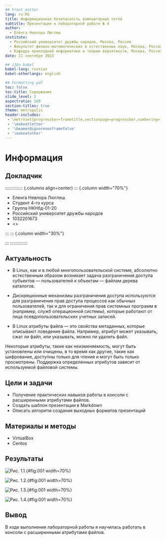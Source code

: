 ```yaml
---
## Front matter
lang: ru-RU
title: Информационная безопасность компьютерных сетей
subtitle: Презентация к лабораторной работе № 4
author:
  - Еленга Невлора Люглеш
institute:
  - Российский университет дружбы народов, Москва, Россия
  - Факультет физико-математических и естественных наук, Москва, Россия
  - Кафедра прикладной информатики и теории вероятности, Москва, Россия
date: 21 сентября 2023

## i18n babel
babel-lang: russian
babel-otherlangs: english

## Formatting pdf
toc: false
toc-title: Содержание
slide_level: 2
aspectratio: 169
section-titles: true
theme: metropolis
header-includes:
 - \metroset{progressbar=frametitle,sectionpage=progressbar,numbering=fraction}
 - '\makeatletter'
 - '\beamer@ignorenonframefalse'
 - '\makeatother'
---
```


# Информация

## Докладчик

:::::::::::::: {.columns align=center}
::: {.column width="70%"}

  * Еленга Невлора Люглеш
  * Студент 4-го курса
  * Группа НКНбд-01-20
  * Российский университет дружбы народов
  * 1032201673
  * <>

:::
::: {.column width="30%"}

:::
::::::::::::::

## Актуальность

   - В Linux, как и в любой многопользовательской системе, абсолютно естественным образом возникает задача разграничения доступа субъектов — пользователей к объектам — файлам дерева каталогов.

   - Дискреционные механизмы разграничения доступа используются для разграничения прав доступа процессов как обычных пользователей, так и для ограничения прав системных программ в (например, служб операционной системы), которые работают от лица псевдопользовательских учетных записей.

   - В Linux атрибуты файла — это свойства метаданных, которые описывают поведение файла. Например, атрибут может указывать, сжат ли файл, или указывать, можно ли удалить файл.

   Некоторые атрибуты, такие как неизменяемость, могут быть установлены или очищены, в то время как другие, такие как шифрование, доступны только для чтения и могут быть только просмотрены. Поддержка определенных атрибутов зависит от используемой файловой системы.


## Цели и задачи

- Получение практических навыков работы в консоли с расширенными атрибутами файлов.
- Создать шаблон презентации в Markdown    
- Описать алгоритм создания выходных форматов презентаций     

## Материалы и методы

- VirtualBox    
- Centos   

## Результаты

![Рис. 1.1. ](image/infoseclab4-1.png){#fig:001 width=70%}

![Рис. 1.2. ](image/infoseclab4-6-7.png){#fig:001 width=70%}

![Рис. 1.3. ](image/infoseclab4-10.png){#fig:001 width=70%}

![Рис. 1.4. ](image/infoseclab4-10-1.png){#fig:001 width=70%}
 

## Вывод

   В ходе выполнения лабораторной работы я научилась работать в консоли с расширенными атрибутами файлов.







